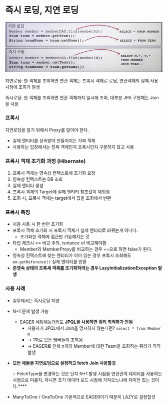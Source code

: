 # 즉시 로딩, 지연 로딩

![](../img/jpa-05.png)

지연로딩: 한 객체를 조회하면 연관 객체는 프록시 객체로 로딩, 연관객체의 실제 사용 시점에 조회가 발생

즉시로딩: 한 객체를 조회하면 연관 객체까지 일시에 조회, 대부분 JPA 구현체는 Join을 사용

### 프록시

지연로딩을 알기 위해서 Proxy를 알아야 한다.

- 실제 엔티티를 상속받아 만들어지는 가짜 객체
- 사용하는 입장에서는 진짜 객체인지 프록시인지 구분하지 않고 사용

### 프록시 객체 초기화 과정 (Hibernate)

1. 프록시 객체는 영속성 컨텍스트에 초기화 요청
2. 영속성 컨텍스트는 DB 조회
3. 실제 엔티티 생성
4. 프록시 객체의 Target에 실제 엔티티 참조값이 채워짐
5. 조회 시, 프록시 객체는 target에서 값을 조회해서 반환

### 프록시 특징

- 처음 사용 시 한 번만 초기화
- 프록시 객체 초기화 시 프록시 객체가 실제 엔티티로 바뀌는게 아니다.
  - 초기화한 객체에 접근만 가능해지는 것
- 타입 체크시 == 비교 주의, isntance of 비교해야함
  - Member와 MemberProxy를 비교하는 경우 ==으로 하면 false가 된다.
- 영속성 컨텍스트에 찾는 엔티티가 이미 있는 경우 프록시 조회해도 `em.getReference()` 실제 엔티티를 반환
- **준영속 상태의 프록세 객체를 초기화하려는 경우 LazyInitializationException 발생**

### 사용 사례

- 실무에서는 즉시로딩 지양
- N+1 문제 발생 가능
  - EAGER 세팅해놓더라도 **JPQL을 사용하면 쿼리 최적화가 안됨**
    - 사용자가 JPQL에서 Join을 명시하지 않는다면? `select * from Member m`
    - → 1회로 모든 멤버들이 조회됨
    - → EAGER로 인해 n개의 Member에 대한 Team을 조회하는 쿼리가 각각 발생
- **모든 애들을 지연로딩으로 설정하고 fetch Join 사용할것**
    <aside>
    💡 FetchType을 변경하는 것은 단지 N+1 발생 시점을 연관관계 데이터를 사용하는 시점으로 미룰지, 아니면 초기 데이터 로드 시점에 가져오느냐에 차이만 있는 것이다.****
    
    </aside>

- ManyToOne / OneToOne 기본적으로 EAGER이기 때문이 LAZY로 설정할것
